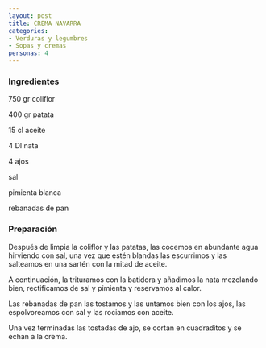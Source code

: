 ```yaml
---
layout: post
title: CREMA NAVARRA
categories:
- Verduras y legumbres
- Sopas y cremas
personas: 4 
---
```

<h3>Ingredientes</h3>
750 gr coliflor

400 gr patata

15 cl aceite

4 Dl nata

4 ajos

sal

pimienta blanca

rebanadas de pan

<h3>Preparación</h3>
Después de limpia la coliflor y las patatas, las cocemos en abundante agua hirviendo con sal, una vez que estén blandas las escurrimos y las salteamos en una sartén con la mitad de aceite.

A continuación, la trituramos con la batidora y añadimos la nata mezclando bien, rectificamos de sal y pimienta y reservamos al calor.

Las rebanadas de pan las tostamos y las untamos bien con los ajos, las espolvoreamos con sal y las rociamos con aceite.

Una vez terminadas las tostadas de ajo, se cortan en cuadraditos y se echan a la crema.